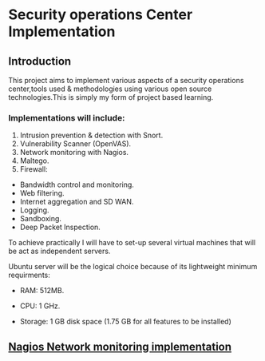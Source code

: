 # Security operations Center Implementation

## Introduction

This project aims to implement various aspects of a security operations center,tools used & methodologies using various open source technologies.This is simply my form of project based learning.

### Implementations will include:

1. Intrusion prevention & detection with Snort.
2. Vulnerability Scanner (OpenVAS).
3. Network monitoring with Nagios.
4. Maltego.
5. Firewall:
- Bandwidth control and monitoring.
- Web filtering.
- Internet aggregation and SD WAN.
- Logging.
- Sandboxing.
- Deep Packet Inspection.

To achieve practically I will have to set-up several virtual machines that will be act as independent servers.

Ubuntu server will be the logical choice because of its lightweight minimum requirments:
- RAM: 512MB. 

- CPU: 1 GHz.

- Storage: 1 GB disk space (1.75 GB for all features to be installed)


## [Nagios Network monitoring implementation](https://github.com/Andrews-Projects/Security-Operations-Center/tree/master/Network%20monitoring%20with%20Nagios)
